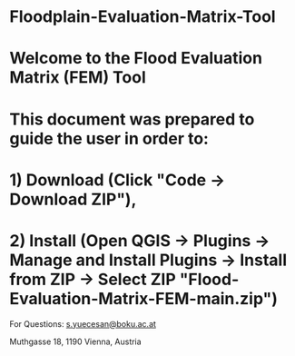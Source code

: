 # Floodplain-Evaluation-Matrix-Tool

# Welcome to the Flood Evaluation Matrix (FEM) Tool

# This document was prepared to guide the user in order to:

# 1) Download (Click "Code -> Download ZIP"), 

# 2) Install  (Open QGIS -> Plugins -> Manage and Install Plugins -> Install from ZIP -> Select ZIP "Flood-Evaluation-Matrix-FEM-main.zip")

For Questions:
s.yuecesan@boku.ac.at

Muthgasse 18, 1190 Vienna, Austria
